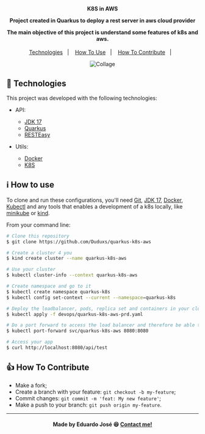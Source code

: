 <h4 align="center">
  <p>K8S in AWS</p>
  <p>Project created in Quarkus to deploy a rest server in aws cloud provider</p>
  <p>The main objective of this project is understand some features of k8s and aws.</p>
</h4>

<p align="center">
  <a href="#rocket-technologies">Technologies</a>&nbsp;&nbsp;&nbsp;|&nbsp;&nbsp;&nbsp;
  <a href="#information_source-how-to-use">How To Use</a>&nbsp;&nbsp;&nbsp;|&nbsp;&nbsp;&nbsp;
  <a href="#thumbsup-how-to-contribute">How To Contribute</a>&nbsp;&nbsp;&nbsp;|&nbsp;&nbsp;&nbsp;
</p>


<p align="center">
<img alt="Collage" src="https://ik.imagekit.io/27ewoxssse/quarkus-in-aws_ZTCK_pZXP.png?updatedAt=1688065617547"> 
</p>

## :rocket: Technologies

This project was developed with the following technologies:

- API:

  - [JDK 17](https://www.oracle.com/java/technologies/javase/jdk17-archive-downloads.html)
  - [Quarkus](https://quarkus.io/)
  - [RESTEasy](https://resteasy.dev/)
  
- Utils:

  - [Docker](https://www.docker.com/)
  - [K8S](https://kubernetes.io/pt-br/docs/concepts/overview/what-is-kubernetes/)
  
## :information_source: How to use
To clone and run these configurations, you'll need [Git](https://git-scm.com), [JDK 17](https://www.oracle.com/java/technologies/javase/jdk17-archive-downloads.html), [Docker](https://www.docker.com/), [Kubectl](https://kubernetes.io/docs/tasks/tools/install-kubectl-windows/) and any tools that enables a development of a k8s locally, like [minikube](https://minikube.sigs.k8s.io/docs/) or [kind](https://kind.sigs.k8s.io/). 

From your command line:

```bash
# Clone this repository
$ git clone https://github.com/Duduxs/quarkus-k8s-aws

# Create a cluster 4 you
$ kind create cluster --name quarkus-k8s-aws

# Use your cluster
$ kubectl cluster-info --context quarkus-k8s-aws

# Create namespace and go to it
$ kubectl create namespace quarkus-k8s
$ kubectl config set-context --current --namespace=quarkus-k8s

# Deploy the loadbalancer, pods, replica set and containers in your cluster
$ kubectl apply -f devops/quarkus-k8s-aws-prd.yaml

# Do a port forward to access the load balancer and therefore be able to access the pods
$ kubectl port-forward svc/quarkus-k8s-aws 8080:8080

# Access your app
$ curl http://localhost:8080/api/test

```

## :thumbsup: How To Contribute

-  Make a fork;
-  Create a branch with your feature: `git checkout -b my-feature`;
-  Commit changes: `git commit -m 'feat: My new feature'`;
-  Make a push to your branch: `git push origin my-feature`.
    
---

<h4 align="center">
    Made by Eduardo José 😆 <a href="https://www.linkedin.com/in/eduarddojose/" target="_blank">Contact me!</a>
</h4>
